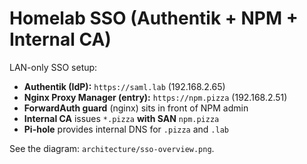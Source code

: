 # Homelab SSO (Authentik + NPM + Internal CA)

LAN-only SSO setup:

- **Authentik (IdP):** `https://saml.lab` (192.168.2.65)
- **Nginx Proxy Manager (entry):** `https://npm.pizza` (192.168.2.51)
- **ForwardAuth guard** (nginx) sits in front of NPM admin
- **Internal CA** issues `*.pizza` **with SAN** `npm.pizza`
- **Pi-hole** provides internal DNS for `.pizza` and `.lab`

See the diagram: `architecture/sso-overview.png`.
